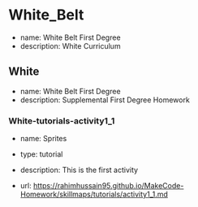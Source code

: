 # White_Belt

* name: White Belt First Degree
* description: White Curriculum

## White

* name: White Belt First Degree
* description: Supplemental First Degree Homework

### White-tutorials-activity1_1

* name: Sprites
* type: tutorial
* description: This is the first activity

* url: https://rahimhussain95.github.io/MakeCode-Homework/skillmaps/tutorials/activity1_1.md

